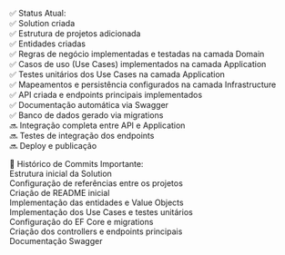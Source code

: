 ✅ Status Atual:  
✅ Solution criada  
✅ Estrutura de projetos adicionada  
✅ Entidades criadas  
✅ Regras de negócio implementadas e testadas na camada Domain  
✅ Casos de uso (Use Cases) implementados na camada Application  
✅ Testes unitários dos Use Cases na camada Application  
✅ Mapeamentos e persistência configurados na camada Infrastructure  
✅ API criada e endpoints principais implementados  
✅ Documentação automática via Swagger  
✅ Banco de dados gerado via migrations  
🔜 Integração completa entre API e Application  
🔜 Testes de integração dos endpoints  
🔜 Deploy e publicação  

📌 Histórico de Commits Importante:  
Estrutura inicial da Solution  
Configuração de referências entre os projetos  
Criação de README inicial  
Implementação das entidades e Value Objects  
Implementação dos Use Cases e testes unitários  
Configuração do EF Core e migrations  
Criação dos controllers e endpoints principais  
Documentação Swagger  

